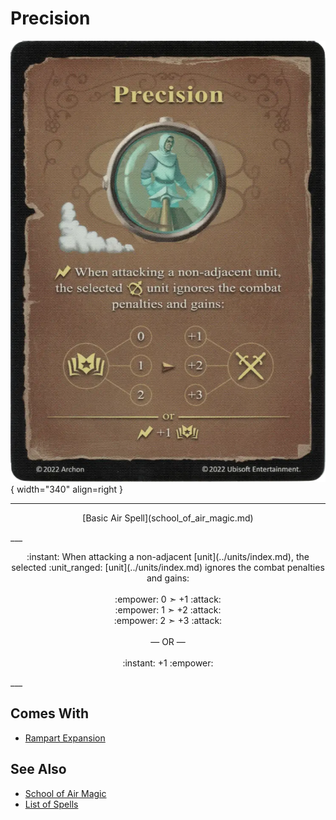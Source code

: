 # Precision

![Precision](../assets/spells-precision.webp){ width="340" align=right }

___
<p style="text-align: center;" markdown>[Basic Air Spell](school_of_air_magic.md)</p>
___
<p style="text-align: center;" markdown>:instant: When attacking a non-adjacent [unit](../units/index.md), the selected :unit_ranged: [unit](../units/index.md) ignores the combat penalties and gains:<br><br>:empower: 0 ➣ +1 :attack:<br>:empower: 1 ➣ +2 :attack:<br>:empower: 2 ➣ +3 :attack:<br><br>— OR —<br><br>:instant: +1 :empower:</p>
___


## Comes With

- [Rampart Expansion](../content/rampart_expansion.md)


## See Also

- [School of Air Magic](school_of_air_magic.md)
- [List of Spells](index.md)
